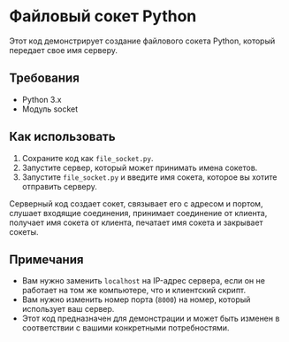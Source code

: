 # Файловый сокет Python

Этот код демонстрирует создание файлового сокета Python, который передает свое имя серверу.

## Требования

- Python 3.x
- Модуль socket

## Как использовать

1. Сохраните код как `file_socket.py`.
2. Запустите сервер, который может принимать имена сокетов.
3. Запустите `file_socket.py` и введите имя сокета, которое вы хотите отправить серверу.

Серверный код создает сокет, связывает его с адресом и портом, слушает входящие соединения, принимает соединение от клиента, получает имя сокета от клиента, печатает имя сокета и закрывает сокеты.

## Примечания

- Вам нужно заменить `localhost` на IP-адрес сервера, если он не работает на том же компьютере, что и клиентский скрипт.
- Вам нужно изменить номер порта (`8000`) на номер, который использует ваш сервер.
- Этот код предназначен для демонстрации и может быть изменен в соответствии с вашими конкретными потребностями.
